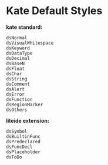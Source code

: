 Kate Default Styles
===================

**kate standard:**

	dsNormal
	dsVisualWhitespace
	dsKeyword
	dsDataType
	dsDecimal
	dsBaseN
	dsFloat
	dsChar
	dsString
	dsComment
	dsAlert
	dsError
	dsFunction
	dsRegionMarker
	dsOthers

**liteide extension:**

	dsSymbol
	dsBuiltinFunc
	dsPredeclared
	dsFuncDecl
	dsPlaceholder
	dsToDo
